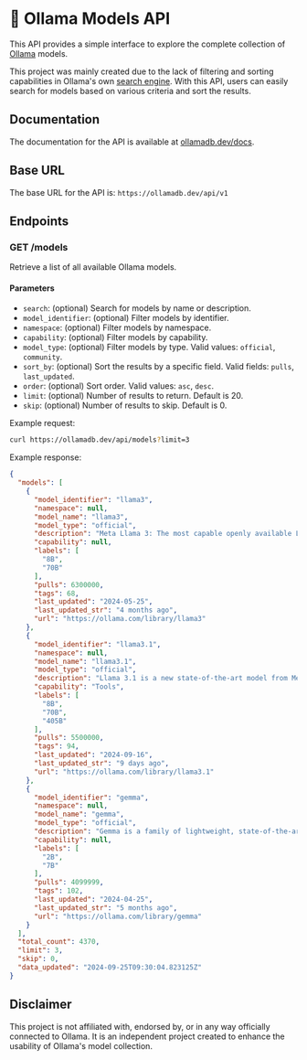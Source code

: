 # 🦙 Ollama Models API

This API provides a simple interface to explore the complete collection of [Ollama](https://ollama.com/) models.

This project was mainly created due to the lack of filtering and sorting capabilities in Ollama's own [search engine](https://ollama.com/search). With this API, users can easily search for models based on various criteria and sort the results.

## Documentation

The documentation for the API is available at [ollamadb.dev/docs](https://ollamadb.dev/docs).

## Base URL
The base URL for the API is: `https://ollamadb.dev/api/v1`

## Endpoints

### GET /models

Retrieve a list of all available Ollama models.

#### Parameters

- `search`: (optional) Search for models by name or description.
- `model_identifier`: (optional) Filter models by identifier.
- `namespace`: (optional) Filter models by namespace.
- `capability`: (optional) Filter models by capability.
- `model_type`: (optional) Filter models by type. Valid values: `official`, `community`.
- `sort_by`: (optional) Sort the results by a specific field. Valid fields: `pulls`, `last_updated`.
- `order`: (optional) Sort order. Valid values: `asc`, `desc`.
- `limit`: (optional) Number of results to return. Default is 20.
- `skip`: (optional) Number of results to skip. Default is 0.

Example request:

```bash
curl https://ollamadb.dev/api/models?limit=3
```

Example response:

```json
{
  "models": [
    {
      "model_identifier": "llama3",
      "namespace": null,
      "model_name": "llama3",
      "model_type": "official",
      "description": "Meta Llama 3: The most capable openly available LLM to date",
      "capability": null,
      "labels": [
        "8B",
        "70B"
      ],
      "pulls": 6300000,
      "tags": 68,
      "last_updated": "2024-05-25",
      "last_updated_str": "4 months ago",
      "url": "https://ollama.com/library/llama3"
    },
    {
      "model_identifier": "llama3.1",
      "namespace": null,
      "model_name": "llama3.1",
      "model_type": "official",
      "description": "Llama 3.1 is a new state-of-the-art model from Meta available in 8B, 70B and 405B parameter sizes.",
      "capability": "Tools",
      "labels": [
        "8B",
        "70B",
        "405B"
      ],
      "pulls": 5500000,
      "tags": 94,
      "last_updated": "2024-09-16",
      "last_updated_str": "9 days ago",
      "url": "https://ollama.com/library/llama3.1"
    },
    {
      "model_identifier": "gemma",
      "namespace": null,
      "model_name": "gemma",
      "model_type": "official",
      "description": "Gemma is a family of lightweight, state-of-the-art open models built by Google DeepMind. Updated to version 1.1",
      "capability": null,
      "labels": [
        "2B",
        "7B"
      ],
      "pulls": 4099999,
      "tags": 102,
      "last_updated": "2024-04-25",
      "last_updated_str": "5 months ago",
      "url": "https://ollama.com/library/gemma"
    }
  ],
  "total_count": 4370,
  "limit": 3,
  "skip": 0,
  "data_updated": "2024-09-25T09:30:04.823125Z"
}
```

## Disclaimer

This project is not affiliated with, endorsed by, or in any way officially connected to Ollama. It is an independent project created to enhance the usability of Ollama's model collection.